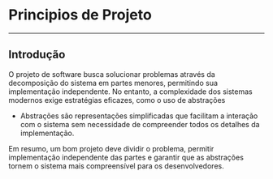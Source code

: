 # Principios de Projeto
------------------

## Introdução
O projeto de software busca solucionar problemas através da decomposição do sistema em partes menores, permitindo sua implementação independente. No entanto, a complexidade dos sistemas modernos exige estratégias eficazes, como o uso de abstrações
- Abstrações são representações simplificadas que facilitam a interação com o sistema sem necessidade de compreender todos os detalhes da implementação.
  
Em resumo, um bom projeto deve dividir o problema, permitir implementação independente das partes e garantir que as abstrações tornem o sistema mais compreensível para os desenvolvedores.
